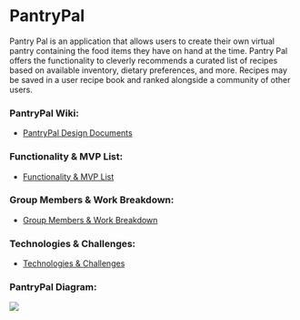# PantryPal

Pantry Pal is an application that allows users to create their own virtual pantry containing the food items they have on hand at the time. Pantry Pal offers the functionality to cleverly recommends a curated list of recipes based on available inventory, dietary preferences, and more. Recipes may be saved in a user recipe book and ranked alongside a community of other users.

### PantryPal Wiki:
* [PantryPal Design Documents](https://github.com/brjohn/PantryPal/wiki)

### Functionality & MVP List:
* [Functionality & MVP List](https://github.com/brjohn/PantryPal/wiki/Functionality-&-MVP)

### Group Members & Work Breakdown:
* [Group Members & Work Breakdown](https://github.com/brjohn/PantryPal/wiki/Group-Members-and-Work-Breakdown)

### Technologies & Challenges:
* [Technologies & Challenges](https://github.com/brjohn/PantryPal/wiki/Technologies-&-Challenges)

### PantryPal Diagram:

![](https://www.linkpicture.com/q/pantrypal-wiki-diagram.png)


